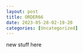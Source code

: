 ```yaml
---
layout: post
title: ORDER66 
date: 2023-05-28-02-19-20
categories: [Uncategorized]
---
```


new stuff here
